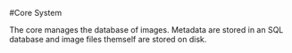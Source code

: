 #Core System

The core manages the database of images. Metadata are stored in an SQL database and image files themself are stored on disk.
